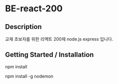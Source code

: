 # BE-react-200

## Description
교재 초보자를 위한 리액트 200제 node.js express 입니다.

## Getting Started / Installation

npm install 

npm install -g nodemon

